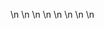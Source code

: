 

















































\n
\n
\n
\n
\n
\n
\n
\n




























































































































































































































































































